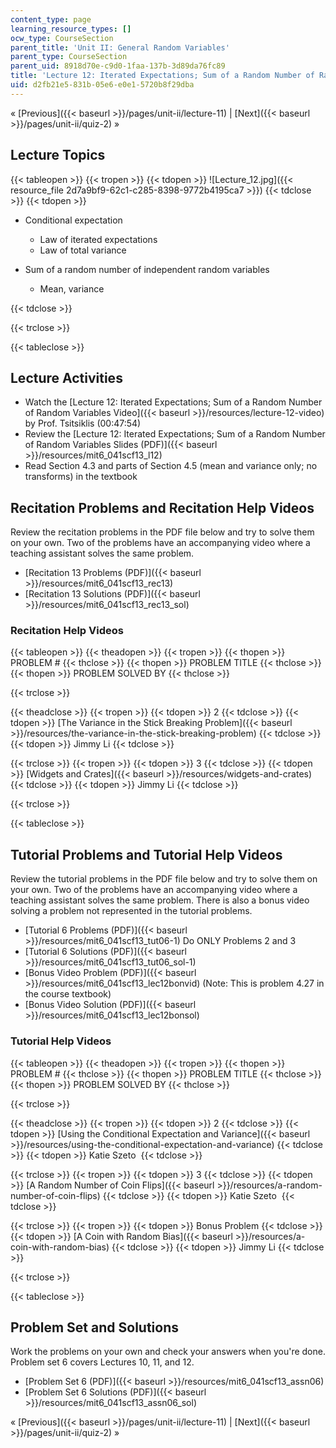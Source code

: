 ```yaml
---
content_type: page
learning_resource_types: []
ocw_type: CourseSection
parent_title: 'Unit II: General Random Variables'
parent_type: CourseSection
parent_uid: 8918d70e-c9d0-1faa-137b-3d89da76fc89
title: 'Lecture 12: Iterated Expectations; Sum of a Random Number of Random Variables'
uid: d2fb21e5-831b-05e6-e0e1-5720b8f29dba
---
```


« [Previous]({{< baseurl >}}/pages/unit-ii/lecture-11) | [Next]({{< baseurl >}}/pages/unit-ii/quiz-2) »

Lecture Topics
--------------

{{< tableopen >}}
{{< tropen >}}
{{< tdopen >}}
![Lecture_12.jpg]({{< resource_file 2d7a9bf9-62c1-c285-8398-9772b4195ca7 >}})
{{< tdclose >}}
{{< tdopen >}}


*   Conditional expectation
    *   Law of iterated expectations
    *   Law of total variance

*   Sum of a random number of independent random variables
    *   Mean, variance


{{< tdclose >}}

{{< trclose >}}

{{< tableclose >}}

Lecture Activities
------------------

*   Watch the [Lecture 12: Iterated Expectations; Sum of a Random Number of Random Variables Video]({{< baseurl >}}/resources/lecture-12-video) by Prof. Tsitsiklis (00:47:54)
*   Review the [Lecture 12: Iterated Expectations; Sum of a Random Number of Random Variables Slides (PDF)]({{< baseurl >}}/resources/mit6_041scf13_l12)
*   Read Section 4.3 and parts of Section 4.5 (mean and variance only; no transforms) in the textbook

Recitation Problems and Recitation Help Videos
----------------------------------------------

Review the recitation problems in the PDF file below and try to solve them on your own. Two of the problems have an accompanying video where a teaching assistant solves the same problem.

*   [Recitation 13 Problems (PDF)]({{< baseurl >}}/resources/mit6_041scf13_rec13)
*   [Recitation 13 Solutions (PDF)]({{< baseurl >}}/resources/mit6_041scf13_rec13_sol)

### Recitation Help Videos

{{< tableopen >}}
{{< theadopen >}}
{{< tropen >}}
{{< thopen >}}
PROBLEM #
{{< thclose >}}
{{< thopen >}}
PROBLEM TITLE
{{< thclose >}}
{{< thopen >}}
PROBLEM SOLVED BY
{{< thclose >}}

{{< trclose >}}

{{< theadclose >}}
{{< tropen >}}
{{< tdopen >}}
2
{{< tdclose >}}
{{< tdopen >}}
[The Variance in the Stick Breaking Problem]({{< baseurl >}}/resources/the-variance-in-the-stick-breaking-problem)
{{< tdclose >}}
{{< tdopen >}}
Jimmy Li
{{< tdclose >}}

{{< trclose >}}
{{< tropen >}}
{{< tdopen >}}
3
{{< tdclose >}}
{{< tdopen >}}
[Widgets and Crates]({{< baseurl >}}/resources/widgets-and-crates)
{{< tdclose >}}
{{< tdopen >}}
Jimmy Li
{{< tdclose >}}

{{< trclose >}}

{{< tableclose >}}

Tutorial Problems and Tutorial Help Videos
------------------------------------------

Review the tutorial problems in the PDF file below and try to solve them on your own. Two of the problems have an accompanying video where a teaching assistant solves the same problem. There is also a bonus video solving a problem not represented in the tutorial problems.

*   [Tutorial 6 Problems (PDF)]({{< baseurl >}}/resources/mit6_041scf13_tut06-1) Do ONLY Problems 2 and 3
*   [Tutorial 6 Solutions (PDF)]({{< baseurl >}}/resources/mit6_041scf13_tut06_sol-1)
*   [Bonus Video Problem (PDF)]({{< baseurl >}}/resources/mit6_041scf13_lec12bonvid) (Note: This is problem 4.27 in the course textbook)
*   [Bonus Video Solution (PDF)]({{< baseurl >}}/resources/mit6_041scf13_lec12bonsol)

### Tutorial Help Videos

{{< tableopen >}}
{{< theadopen >}}
{{< tropen >}}
{{< thopen >}}
PROBLEM #
{{< thclose >}}
{{< thopen >}}
PROBLEM TITLE
{{< thclose >}}
{{< thopen >}}
PROBLEM SOLVED BY
{{< thclose >}}

{{< trclose >}}

{{< theadclose >}}
{{< tropen >}}
{{< tdopen >}}
2
{{< tdclose >}}
{{< tdopen >}}
[Using the Conditional Expectation and Variance]({{< baseurl >}}/resources/using-the-conditional-expectation-and-variance)
{{< tdclose >}}
{{< tdopen >}}
Katie Szeto 
{{< tdclose >}}

{{< trclose >}}
{{< tropen >}}
{{< tdopen >}}
3
{{< tdclose >}}
{{< tdopen >}}
[A Random Number of Coin Flips]({{< baseurl >}}/resources/a-random-number-of-coin-flips)
{{< tdclose >}}
{{< tdopen >}}
Katie Szeto 
{{< tdclose >}}

{{< trclose >}}
{{< tropen >}}
{{< tdopen >}}
Bonus Problem
{{< tdclose >}}
{{< tdopen >}}
[A Coin with Random Bias]({{< baseurl >}}/resources/a-coin-with-random-bias)
{{< tdclose >}}
{{< tdopen >}}
Jimmy Li
{{< tdclose >}}

{{< trclose >}}

{{< tableclose >}}

Problem Set and Solutions
-------------------------

Work the problems on your own and check your answers when you're done. Problem set 6 covers Lectures 10, 11, and 12.

*   [Problem Set 6 (PDF)]({{< baseurl >}}/resources/mit6_041scf13_assn06)
*   [Problem Set 6 Solutions (PDF)]({{< baseurl >}}/resources/mit6_041scf13_assn06_sol)

« [Previous]({{< baseurl >}}/pages/unit-ii/lecture-11) | [Next]({{< baseurl >}}/pages/unit-ii/quiz-2) »